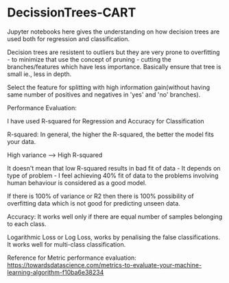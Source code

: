 # DecissionTrees-CART

Jupyter notebooks here gives the understanding on how decision trees are used both for regression and classification.

Decision trees are resistent to outliers but they are very prone to overfitting - to minimize that use the concept of pruning - cutting the branches/features which have less importance. Basically ensure that tree is small ie., less in depth. 

Select the feature for splitting with high information gain(without having same number of positives and negatives in 'yes' and 'no' branches).

Performance Evaluation:

I have used R-squared for Regression and Accuracy for Classification

R-squared:
In general, the higher the R-squared, the better the model fits your data. 

High variance  --> High R-squared

It doesn't mean that low R-squared results in bad fit of data - It depends on type of problem - I feel achieving 40% fit of data to the problems involving human behaviour is considered as a good model.

If there is 100% of variance or R2 then there is 100% possibility of overfitting data which is not good for predicting unseen data.

Accuracy:
It works well only if there are equal number of samples belonging to each class.

Logarithmic Loss or Log Loss, works by penalising the false classifications. It works well for multi-class classification.

Reference for Metric performance evaluation:
https://towardsdatascience.com/metrics-to-evaluate-your-machine-learning-algorithm-f10ba6e38234


